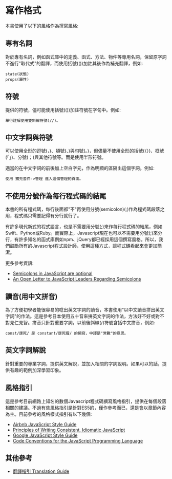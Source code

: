 # 寫作格式

本書使用了以下的風格作為撰寫風格:

## 專有名詞

對於專有名詞，例如函式庫中的定義、函式、方法、物件等專用名詞，保留原字詞不進行"取代式"的翻譯，而使用括號(())加註其後作為補充翻譯，例如:

```
state(狀態)
props(屬性)
```

## 符號

提供的符號，儘可能使用括號(())加註符號在字句中。例如:

```
單行註解使用雙斜線符號(//)。
```

## 中文字詞與符號

可以使用全形的逗號(，)、頓號(、)與句號(。)，但儘量不使用全形的括號(（）)、框號(「」)、分號(；)與其他符號等。而是使用半形符號。

適當的在中文字詞的前後加上空白字元，作為明顯的區隔出這個字詞。例如:

```
使用 擴充套件->管理 進入這個管理的頁面。
```

## 不使用分號作為每行程式碼的結尾

本書的所有程式碼，每行後面都"不"再使用分號(semicolon)(;)作為程式碼段落之用，程式碼只需要記得有分行就行了。

有許多現代新式的程式語言，也是不需要用分號(;)來作每行程式碼的結尾，例如Swift、Python或Ruby。而實際上，Javascript現在也可以不需要用分號(;)來分行，有許多知名的函式庫例如npm、jQuery都已經採用這個撰寫風格。所以，我們鼓勵所有的Javascript程式設計師，使用這種方式，讓程式碼看起來會更加簡潔。

更多參考資訊:

- [Semicolons in JavaScript are optional](http://mislav.net/2010/05/semicolons/)
- [An Open Letter to JavaScript Leaders Regarding Semicolons](http://blog.izs.me/post/2353458699/an-open-letter-to-javascript-leaders-regarding)

## 讀音(用中文拼音)

為了方便初學者能很容易的唸出英文字詞的讀音，本書使用"以中文讀音拼出英文字詞"的作法。這是參考日本使用五十音來拼英文字詞的作法，方法好不好或對不對見仁見智。拼音只針對重要字詞，以前後斜線(/)符號含括中文拼音，例如:

```
const/康死/ 是 constant/康死撐/ 的縮寫，中譯是"常數"的意思。
```

## 英文字詞解說

針對重要的專業字詞，提供英文解說，並加入相關的字詞說明。如果可以的話，提供有趣的範例加深學習印象。

## 風格指引

這是參考目前網路上知名的數個Javascript程式碼撰寫風格指引，提供在每個段落相關的建議。不過有些風格指引是針對ES5的，僅作參考而已，還是會以章節內容為主。目前參考的風格樣式指引有以下幾個:

- [Airbnb JavaScript Style Guide](https://github.com/airbnb/javascript)
- [Principles of Writing Consistent, Idiomatic JavaScript](https://github.com/rwaldron/idiomatic.js/)
- [Google JavaScript Style Guide](https://google.github.io/styleguide/javascriptguide.xml)
- [Code Conventions for the JavaScript Programming Language](http://javascript.crockford.com/code.html)


## 其他參考

- [翻譯指引 Translation Guide](https://github.com/eyesofkids/javascript-style-guide-translate)
